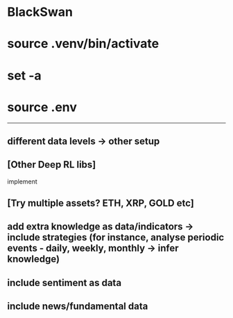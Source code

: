 # BlackSwan

# source .venv/bin/activate
# set -a
# source  .env


-------------------

## different data levels -> other setup

## [Other Deep RL libs]
implement


## [Try multiple assets? ETH, XRP, GOLD etc]



## add extra knowledge as data/indicators -> include strategies (for instance, analyse periodic events - daily, weekly, monthly -> infer knowledge)
## include sentiment as data
## include news/fundamental data
